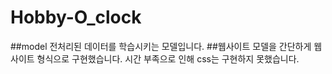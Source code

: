 # Hobby-O_clock
##model
전처리된 데이터를 학습시키는 모델입니다.
##웹사이트
모델을 간단하게 웹사이트 형식으로 구현했습니다. 시간 부족으로 인해 css는 구현하지 못했습니다.

